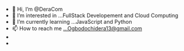 - 👋 Hi, I’m @DeraCom  
- 👀 I’m interested in ...FullStack Developement and Cloud Computing
- 🌱 I’m currently learning ...JavaScript and Python
- 📫 How to reach me ...Ogbodochidera13@gmail.com
- 
- 

<!---
DeraCom/DeraCom is a ✨ special ✨ repository because its `README.md` (this file) appears on your GitHub profile.
You can click the Preview link to take a look at your changes.
--->
